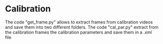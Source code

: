 # Calibration
The code "get_frame.py" allows to extract frames from calibration videos and save them into two different folders. 
The code "cal_par.py" extract from the calibration frames the calibration parameters and save them in a .xml file
